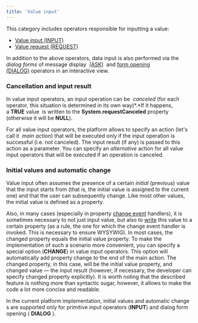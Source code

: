 ```yaml
---
title: 'Value input'
---
```


This category includes operators responsible for inputting a value:

-   [Value input (INPUT)](Primitive_input_INPUT_.md)
-   [Value request (REQUEST)](Value_request_REQUEST_.md)

In addition to the above operators, data input is also performed via the *dialog forms* of message display  [(ASK)](4915326.html#Showmessage(MESSAGE,ASK)-dialog)  and [form opening (DIALOG)](36307331.html#Inaninteractiveview(SHOW,DIALOG)-dialog) operators in an interactive view.

### Cancellation and input result

In value input operators, an input operation can be  *canceled* (for each operator, this situation is determined in its own way)*.*If it happens, a **TRUE** value  is written to the **System.requestCanceled** property (otherwise it will be **NULL**).

For all value input operators, the platform allows to specify an action (let's call it  *main action*) that will be executed only if the input operation is successful (i.e. not canceled). The input result (if any) is passed to this action as a parameter. You can specify an *alternative* action for all value input operators that will be executed if an operation is canceled.

### Initial values and automatic change

Value input often assumes the presence of a certain *initial* (previous) value that the input starts from (that is, the initial value is assigned to the current one) and that the user can subsequently change. Like most other values, the initial value is defined as a property.

Also, in many cases (especially in property [change event](Form-events_5636111.html#Formevents-property) handlers), it is sometimes necessary to not just input value, but also to [write](Property_change_CHANGE_.md) this value to a certain property (as a rule, the one for which the change event handler is invoked. This is necessary to ensure WYSYWIG). In most cases, the changed property equals the initial value property. To make the implementation of such a scenario more convenient, you can specify a special option (**CHANGE**) in value input operators. This option will automatically add property change to the end of the main action. The changed property, in this case, will be the initial value property, and changed value — the input result (however, if necessary, the developer can specify changed property explicitly). It is worth noting that the described feature is nothing more than syntactic sugar, however, it allows to make the code a lot more concise and readable.

In the current platform implementation, initial values and automatic change s are supported only for primitive input operators (**INPUT**) and dialog form opening ( **DIALOG** ).
